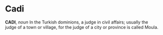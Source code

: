# Cadi

**CADI**, _noun_ In the Turkish dominions, a judge in civil affairs; usually the judge of a town or village, for the judge of a city or province is called Moula.